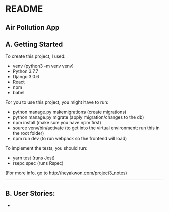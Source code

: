 # README

## Air Pollution App

## A. Getting Started
To create this project, I used:
* venv (python3 -m venv venv)
* Python 3.7.7
* Django 3.0.6
* React
* npm
* babel

For you to use this project, you might have to run:
* python manage.py makemigrations (create migrations)
* python manage.py migrate (apply migration/changes to the db)
* npm install (make sure you have npm first)
* source venv/bin/activate (to get into the virtual environment; run this in the root folder)
* npm run dev (to run webpack so the frontend will load)

To implement the tests, you should run:
* yarn test (runs Jest)
* rsepc spec (runs Rspec)

(For more info, go to http://heyakwon.com/project3_notes)

---

## B. User Stories:
* 

